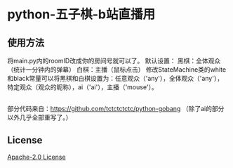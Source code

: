 # python-五子棋-b站直播用

## 使用方法
 将main.py内的roomID改成你的房间号就可以了。
 默认设置：
 黑棋：全体观众（统计一分钟内的弹幕）
 白棋：主播（鼠标点击）
 修改StateMachine类的white和black常量可以将黑棋和白棋设置为：任意观众（'any'），全体观众（'any'），特定观众（观众的昵称），ai（'ai'），主播（'mouse'）。

##
 部分代码来自：https://github.com/tctctctctc/python-gobang
 （除了ai的部分以外几乎全部重写了。）
## License
  [Apache-2.0 License](LICENSE)

